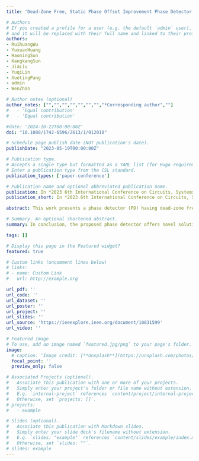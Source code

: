 ```yaml
---
title: 'Dead-Zone Free, Static Phase Offset Improvement Phase Detector for High Resolution and Low Jitter Delay-Locked Loop'

# Authors
# If you created a profile for a user (e.g. the default `admin` user), write the username (folder name) here
# and it will be replaced with their full name and linked to their profile.
authors:
- RuihuangWu
- YuxuanHuang
- HaoningSun
- KangkangSun
- JiaLiu
- YuqiLin
- XuetingPang
- admin
- WenZhan

# Author notes (optional)
author_notes: ["","","","","","","","*Corresponding author",""]
#   - 'Equal contribution'
#   - 'Equal contribution'

#date: '2024-10-22T00:00:00Z'
doi: "10.1088/1742-6596/2613/1/012018"

# Schedule page publish date (NOT publication's date).
publishDate: "2023-05-19T00:00:00Z"

# Publication type.
# Accepts a single type but formatted as a YAML list (for Hugo requirements).
# Enter a publication type from the CSL standard.
publication_types: ['paper-conference']

# Publication name and optional abbreviated publication name.
publication: In *2023 6th International Conference on Circuits, Systems and Simulation (ICCSS 2023)*
publication_short: In *2023 6th International Conference on Circuits, Systems and Simulation (ICCSS 2023)*

abstract: This work presents a phase detector (PD) having dead-zone free and static phase offset improvement performance. The proposed phase detector inherits the low power consumption advantage of the conventional phase detector using two true-single-phase clocking (TSPC) DFFs. It also effectively reduces the static phase offset, even in the presence of inevitable charge pump current mismatch. And the dead-zone problem of conventional TSPC PD is overcome by using a falling edge delay inverter. The PD is implemented using a standard 180nm CMOS technology. The dimension of the PD’s layout is 11μm×16μm. Post-layout simulation shows that the power consumption is 53.8μW at 250MHz and 160μW at 800MHz. It achieves tiny static phase offset even if the charge pump has a 3.8% current mismatch.

# Summary. An optional shortened abstract.
summary: In conclusion, the proposed phase detector offers novel solution to both the dead-zone problem and static phase offset problem in phase detector.

tags: []

# Display this page in the Featured widget?
featured: true

# Custom links (uncomment lines below)
# links:
# - name: Custom Link
#   url: http://example.org

url_pdf: ''
url_code: ''
url_dataset: ''
url_poster: ''
url_project: ''
url_slides: ''
url_source: 'https://ieeexplore.ieee.org/document/10831599'
url_video: ''

# Featured image
# To use, add an image named `featured.jpg/png` to your page's folder.
image:
  # caption: 'Image credit: [**Unsplash**](https://unsplash.com/photos/pLCdAaMFLTE)'
  focal_point: ''
  preview_only: false

# Associated Projects (optional).
#   Associate this publication with one or more of your projects.
#   Simply enter your project's folder or file name without extension.
#   E.g. `internal-project` references `content/project/internal-project/index.md`.
#   Otherwise, set `projects: []`.
# projects:
#   - example

# Slides (optional).
#   Associate this publication with Markdown slides.
#   Simply enter your slide deck's filename without extension.
#   E.g. `slides: "example"` references `content/slides/example/index.md`.
#   Otherwise, set `slides: ""`.
# slides: example
---
```


<!-- {{% callout note %}}
Click the _Cite_ button above to demo the feature to enable visitors to import publication metadata into their reference management software.
{{% /callout %}}

{{% callout note %}}
Create your slides in Markdown - click the _Slides_ button to check out the example.
{{% /callout %}} -->

<!-- Add the publication's **full text** or **supplementary notes** here. You can use rich formatting such as including [code, math, and images](https://docs.hugoblox.com/content/writing-markdown-latex/). -->
